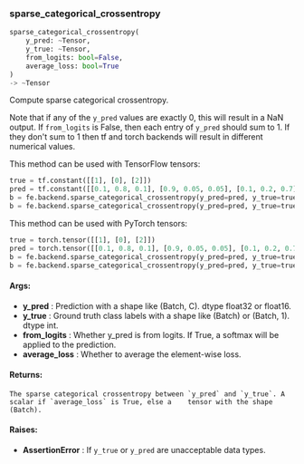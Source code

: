 

### sparse_categorical_crossentropy
```python
sparse_categorical_crossentropy(
	y_pred: ~Tensor,
	y_true: ~Tensor,
	from_logits: bool=False,
	average_loss: bool=True
)
-> ~Tensor
```
Compute sparse categorical crossentropy.

Note that if any of the `y_pred` values are exactly 0, this will result in a NaN output. If `from_logits` is
False, then each entry of `y_pred` should sum to 1. If they don't sum to 1 then tf and torch backends will
result in different numerical values.

This method can be used with TensorFlow tensors:
```python
true = tf.constant([[1], [0], [2]])
pred = tf.constant([[0.1, 0.8, 0.1], [0.9, 0.05, 0.05], [0.1, 0.2, 0.7]])
b = fe.backend.sparse_categorical_crossentropy(y_pred=pred, y_true=true)  # 0.228
b = fe.backend.sparse_categorical_crossentropy(y_pred=pred, y_true=true, average_loss=False)  # [0.22, 0.11, 0.36]
```

This method can be used with PyTorch tensors:
```python
true = torch.tensor([[1], [0], [2]])
pred = torch.tensor([[0.1, 0.8, 0.1], [0.9, 0.05, 0.05], [0.1, 0.2, 0.7]])
b = fe.backend.sparse_categorical_crossentropy(y_pred=pred, y_true=true)  # 0.228
b = fe.backend.sparse_categorical_crossentropy(y_pred=pred, y_true=true, average_loss=False)  # [0.22, 0.11, 0.36]
```


#### Args:

* **y_pred** :  Prediction with a shape like (Batch, C). dtype float32 or float16.
* **y_true** :  Ground truth class labels with a shape like (Batch) or (Batch, 1). dtype int.
* **from_logits** :  Whether y_pred is from logits. If True, a softmax will be applied to the prediction.
* **average_loss** :  Whether to average the element-wise loss.

#### Returns:
    The sparse categorical crossentropy between `y_pred` and `y_true`. A scalar if `average_loss` is True, else a    tensor with the shape (Batch).

#### Raises:

* **AssertionError** :  If `y_true` or `y_pred` are unacceptable data types.